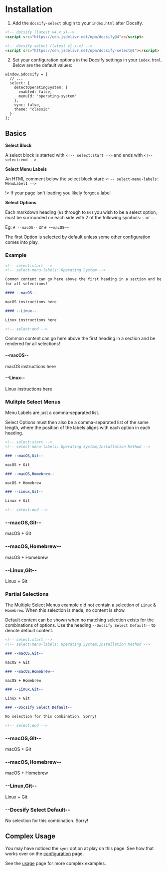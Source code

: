 # Installation

1. Add the `docsify-select` plugin to your `index.html` after Docsify.

```html
<!-- docsify (latest v4.x.x)-->
<script src="https://cdn.jsdelivr.net/npm/docsify@4"></script>

<!-- docsify-select (latest v1.x.x) -->
<script src="https://cdn.jsdelivr.net/npm/docsify-select@1"></script>
```

2. Set your configuration options in the Docsify settings in your `index.html`.
   Below are the default values:

```
window.$docsify = {
  // ...
  select: {
    detectOperatingSystem: {
      enabled: false,
      menuId: "operating-system"
    },
    sync: false,
    theme: "classic"
  }
};
```

## Basics

**Select Block**

A select block is started with `<!-- select:start -->` and ends with
`<!-- select:end -->`

**Select Menu Labels**

An HTML comment below the select block start:
`<!-- select-menu-labels: MenuLabel1 -->`

!> If your page isn't loading you likely forgot a label

**Select Options**

Each markdown heading (`h1` through to `h6`) you wish to be a select option,
must be surrounded on each side with 2 of the following symbols: `~` or `-`.

Eg: `# --macOS--` or `# ~~macOS~~`

The first Option is selected by default unless some other
[configuration](configuration) comes into play.

### Example

```markdown
<!-- select:start -->
<!-- select-menu-labels: Operating System -->

Common content can go here above the first heading in a section and be rendered
for all selections!

#### --macOS--

macOS instructions here

#### --Linux--

Linux instructions here

<!-- select:end -->
```

<!-- select:start -->
<!-- select-menu-labels: Operating System -->

Common content can go here above the first heading in a section and be rendered
for all selections!

#### --macOS--

macOS instructions here

#### --Linux--

Linux instructions here

<!-- select:end -->

### Mulitple Select Menus

Menu Labels are just a comma-separated list.

Select Options must then also be a comma-separated list of the same length,
where the position of the labels aligns with each option in each heading.

```markdown
<!-- select:start -->
<!-- select-menu-labels: Operating System,Installation Method -->

### --macOS,Git--

macOS + Git

### --macOS,Homebrew--

macOS + Homebrew

### --Linux,Git--

Linux + Git

<!-- select:end -->
```

<!-- select:start -->
<!-- select-menu-labels: Operating System,Installation Method -->

### --macOS,Git--

macOS + Git

### --macOS,Homebrew--

macOS + Homebrew

### --Linux,Git--

Linux + Git

<!-- select:end -->

### Partial Selections

The Multiple Select Menus example did not contain a selection of `Linux` &
`Homebrew`. When this selection is made, no content is show.

Default content can be shown when no matching selection exists for the
combinations of options. Use the heading `--Docsify Select Default--` to denote
default content.

```markdown
<!-- select:start -->
<!-- select-menu-labels: Operating System,Installation Method -->

### --macOS,Git--

macOS + Git

### --macOS,Homebrew--

macOS + Homebrew

### --Linux,Git--

Linux + Git

### --Docsify Select Default--

No selection for this combination. Sorry!

<!-- select:end -->
```

<!-- select:start -->
<!-- select-menu-labels: Operating System,Installation Method -->

### --macOS,Git--

macOS + Git

### --macOS,Homebrew--

macOS + Homebrew

### --Linux,Git--

Linux + Git

### --Docsify Select Default--

No selection for this combination. Sorry!

<!-- select:end -->

## Complex Usage

You may have noticed the `sync` option at play on this page. See how that works
over on the [configuration](configuration) page.

See the [usage](usage) page for more complex examples.
